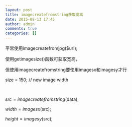 ```yaml
---
layout: post
title: imagecreatefromstring获取宽高
date: 2015-08-13 17:45
author: admin
comments: true
categories: []
---
```

平常使用imagecreatefromjpg($url);

使用getimagesize()函数可获取宽高，

但使用imagecreatefromstring要使用imagesx和imagesy才行

size = 150; // new image width

&nbsp;

$src = imagecreatefromstring($data);

$width = imagesx($src);

$height = imagesy($src);

